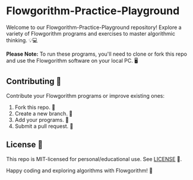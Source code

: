 # Flowgorithm-Practice-Playground

Welcome to our Flowgorithm-Practice-Playground repository! Explore a variety of Flowgorithm programs and exercises to master algorithmic thinking. 💡💻

**Please Note:** To run these programs, you'll need to clone or fork this repo and use the Flowgorithm software on your local PC. 🖥️

## Contributing 🤝

Contribute your Flowgorithm programs or improve existing ones:

1. Fork this repo. 🍴
2. Create a new branch. 🌿
3. Add your programs. 📝
4. Submit a pull request. 🚀

## License 📄

This repo is MIT-licensed for personal/educational use. See [LICENSE](https://github.com/aloukikjoshi/Flowgorithm-Practice-Playground/blob/main/LICENSE) 📜.

Happy coding and exploring algorithms with Flowgorithm! 🌟
